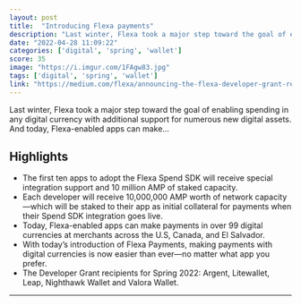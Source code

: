 ```yaml
---
layout: post
title:  "Introducing Flexa payments"
description: "Last winter, Flexa took a major step toward the goal of enabling spending in any digital currency with additional support for numerous new digital assets. And today, Flexa-enabled apps can make…"
date: "2022-04-28 11:09:22"
categories: ['digital', 'spring', 'wallet']
score: 35
image: "https://i.imgur.com/1FAgw83.jpg"
tags: ['digital', 'spring', 'wallet']
link: "https://medium.com/flexa/announcing-the-flexa-developer-grant-recipients-for-spring-2022-f1360edb8a94"
---
```


Last winter, Flexa took a major step toward the goal of enabling spending in any digital currency with additional support for numerous new digital assets. And today, Flexa-enabled apps can make…

## Highlights

- The first ten apps to adopt the Flexa Spend SDK will receive special integration support and 10 million AMP of staked capacity.
- Each developer will receive 10,000,000 AMP worth of network capacity—which will be staked to their app as initial collateral for payments when their Spend SDK integration goes live.
- Today, Flexa-enabled apps can make payments in over 99 digital currencies at merchants across the U.S, Canada, and El Salvador.
- With today’s introduction of Flexa Payments, making payments with digital currencies is now easier than ever—no matter what app you prefer.
- The Developer Grant recipients for Spring 2022: Argent, Litewallet, Leap, Nighthawk Wallet and Valora Wallet.

---
